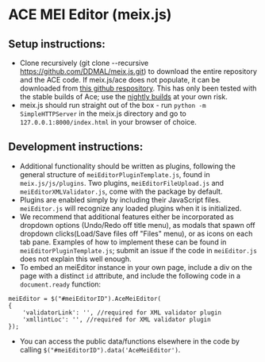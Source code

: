 ACE MEI Editor (meix.js)
========

Setup instructions:
--------
* Clone recursively (git clone --recursive https://github.com/DDMAL/meix.js.git) to download the entire repository and the ACE code. If meix.js/ace does not populate, it can be downloaded from [this github respository](https://github.com/ajaxorg/ace-builds). This has only been tested with the stable builds of Ace; use the [nightly builds](https://github.com/ajaxorg/ace) at your own risk.
* meix.js should run straight out of the box - run `python -m SimpleHTTPServer` in the meix.js directory and go to `127.0.0.1:8000/index.html` in your browser of choice.

Development instructions:
--------
* Additional functionality should be written as plugins, following the general structure of `meiEditorPluginTemplate.js`, found in `meix.js/js/plugins`. Two plugins, `meiEditorFileUpload.js` and `meiEditorXMLValidator.js`, come with the package by default. 
* Plugins are enabled simply by including their JavaScript files. `meiEditor.js` will recognize any loaded plugins when it is initialized.
* We recommend that additional features either be incorporated as dropdown options (Undo/Redo off title menu), as modals that spawn off dropdown clicks(Load/Save files off "Files" menu), or as icons on each tab pane. Examples of how to implement these can be found in `meiEditorPluginTemplate.js`; submit an issue if the code in `meiEditor.js` does not explain this well enough.
* To embed an meiEditor instance in your own page, include a div on the page with a distinct `id` attribute, and include the following code in a `document.ready` function:
<pre><code>meiEditor = $("#meiEditorID").AceMeiEditor(
{
    'validatorLink': '', //required for XML validator plugin
    'xmllintLoc': '', //required for XML validator plugin
});</code></pre>
* You can access the public data/functions elsewhere in the code by calling `$("#meiEditorID").data('AceMeiEditor')`.
